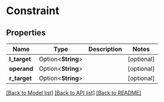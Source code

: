 # Constraint

## Properties

| Name         | Type               | Description | Notes      |
| ------------ | ------------------ | ----------- | ---------- |
| **l_target** | Option<**String**> |             | [optional] |
| **operand**  | Option<**String**> |             | [optional] |
| **r_target** | Option<**String**> |             | [optional] |

[[Back to Model list]](../README.md#documentation-for-models)
[[Back to API list]](../README.md#documentation-for-api-endpoints)
[[Back to README]](../README.md)
